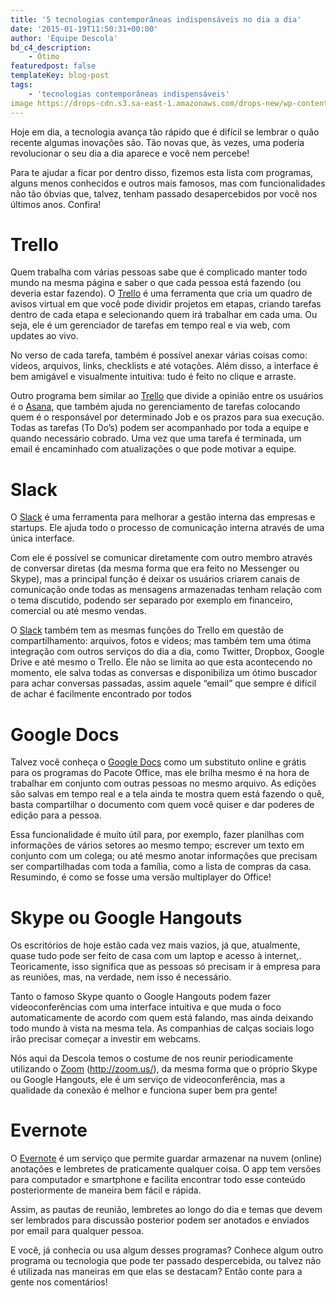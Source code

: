 ```yaml
---
title: '5 tecnologias contemporâneas indispensáveis no dia a dia'
date: '2015-01-19T11:50:31+00:00'
author: 'Equipe Descola'
bd_c4_description:
    - Ótimo
featuredpost: false
templateKey: blog-post
tags:
    - 'tecnologias contemporâneas indispensáveis'
image https://drops-cdn.s3.sa-east-1.amazonaws.com/drops-new/wp-content/uploads/2015/01/19115031/Depositphotos_35620601_s-150x150.jpg
---
```

Hoje em dia, a tecnologia avança tão rápido que é difícil se lembrar o quão recente algumas inovações são. Tão novas que, às vezes, uma poderia revolucionar o seu dia a dia aparece e você nem percebe!

Para te ajudar a ficar por dentro disso, fizemos esta lista com programas, alguns menos conhecidos e outros mais famosos, mas com funcionalidades não tão óbvias que, talvez, tenham passado desapercebidos por você nos últimos anos. Confira!

Trello
======

Quem trabalha com várias pessoas sabe que é complicado manter todo mundo na mesma página e saber o que cada pessoa está fazendo (ou deveria estar fazendo). O [Trello](https://trello.com) é uma ferramenta que cria um quadro de avisos virtual em que você pode dividir projetos em etapas, criando tarefas dentro de cada etapa e selecionando quem irá trabalhar em cada uma. Ou seja, ele é um gerenciador de tarefas em tempo real e via web, com updates ao vivo.

No verso de cada tarefa, também é possível anexar várias coisas como: vídeos, arquivos, links, checklists e até votações. Além disso, a interface é bem amigável e visualmente intuitiva: tudo é feito no clique e arraste.

Outro programa bem similar ao [Trello](https://trello.com) que divide a opinião entre os usuários é o [Asana](https://asana.com/), que também ajuda no gerenciamento de tarefas colocando quem é o responsável por determinado Job e os prazos para sua execução. Todas as tarefas (To Do’s) podem ser acompanhado por toda a equipe e quando necessário cobrado. Uma vez que uma tarefa é terminada, um email é encaminhado com atualizações o que pode motivar a equipe.

Slack
=====

O [Slack](https://slack.com) é uma ferramenta para melhorar a gestão interna das empresas e startups. Ele ajuda todo o processo de comunicação interna através de uma única interface.

Com ele é possível se comunicar diretamente com outro membro através de conversar diretas (da mesma forma que era feito no Messenger ou Skype), mas a principal função é deixar os usuários criarem canais de comunicação onde todas as mensagens armazenadas tenham relação com o tema discutido, podendo ser separado por exemplo em financeiro, comercial ou até mesmo vendas.

O [Slack](https://slack.com) também tem as mesmas funções do Trello em questão de compartilhamento: arquivos, fotos e videos; mas também tem uma ótima integração com outros serviços do dia a dia, como Twitter, Dropbox, Google Drive e até mesmo o Trello. Ele não se limita ao que esta acontecendo no momento, ele salva todas as conversas e disponibiliza um ótimo buscador para achar conversas passadas, assim aquele “email” que sempre é difícil de achar é facilmente encontrado por todos

Google Docs
===========

Talvez você conheça o [Google Docs](http://www.google.com/docs/about/) como um substituto online e grátis para os programas do Pacote Office, mas ele brilha mesmo é na hora de trabalhar em conjunto com outras pessoas no mesmo arquivo. As edições são salvas em tempo real e a tela ainda te mostra quem está fazendo o quê, basta compartilhar o documento com quem você quiser e dar poderes de edição para a pessoa.

Essa funcionalidade é muito útil para, por exemplo, fazer planilhas com informações de vários setores ao mesmo tempo; escrever um texto em conjunto com um colega; ou até mesmo anotar informações que precisam ser compartilhadas com toda a família, como a lista de compras da casa. Resumindo, é como se fosse uma versão multiplayer do Office!

Skype ou Google Hangouts
========================

Os escritórios de hoje estão cada vez mais vazios, já que, atualmente, quase tudo pode ser feito de casa com um laptop e acesso à internet,. Teoricamente, isso significa que as pessoas só precisam ir à empresa para as reuniões, mas, na verdade, nem isso é necessário.

Tanto o famoso Skype quanto o Google Hangouts podem fazer videoconferências com uma interface intuitiva e que muda o foco automaticamente de acordo com quem está falando, mas ainda deixando todo mundo à vista na mesma tela. As companhias de calças sociais logo irão precisar começar a investir em webcams.

Nós aqui da Descola temos o costume de nos reunir periodicamente utilizando o [Zoom](http://zoom.us/) (<http://zoom.us/>), da mesma forma que o próprio Skype ou Google Hangouts, ele é um serviço de videoconferência, mas a qualidade da conexão é melhor e funciona super bem pra gente!

Evernote
========

O [Evernote](https://evernote.com/) é um serviço que permite guardar armazenar na nuvem (online) anotações e lembretes de praticamente qualquer coisa. O app tem versões para computador e smartphone e facilita encontrar todo esse conteúdo posteriormente de maneira bem fácil e rápida.

Assim, as pautas de reunião, lembretes ao longo do dia e temas que devem ser lembrados para discussão posterior podem ser anotados e enviados por email para qualquer pessoa.

E você, já conhecia ou usa algum desses programas? Conhece algum outro programa ou tecnologia que pode ter passado despercebida, ou talvez não é utilizada nas maneiras em que elas se destacam? Então conte para a gente nos comentários!